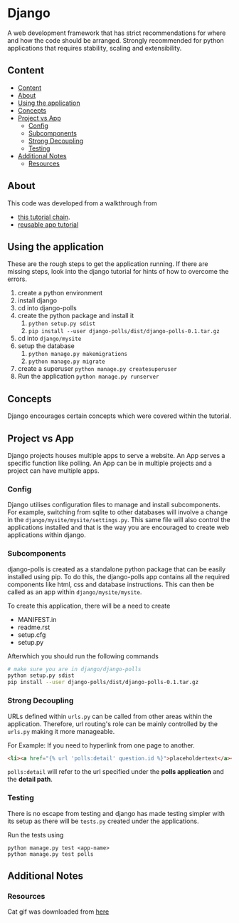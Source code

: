 # Django

A web development framework that has strict recommendations for where and how the code should be arranged. Strongly recommended for python applications that requires stability, scaling and extensibility.


## Content

- [Content](#content)
- [About](#about)
- [Using the application](#using-the-application)
- [Concepts](#concepts)
- [Project vs App](#project-vs-app)
  - [Config](#config)
  - [Subcomponents](#subcomponents)
  - [Strong Decoupling](#strong-decoupling)
  - [Testing](#testing)
- [Additional Notes](#additional-notes)
  - [Resources](#resources)
## About

This code was developed from a walkthrough from

- [this tutorial chain](https://docs.djangoproject.com/en/3.1/intro/tutorial01/). 
- [reusable app tutorial](https://docs.djangoproject.com/en/3.1/intro/reusable-apps/)

## Using the application

These are the rough steps to get the application running. If there are missing steps, look into the django tutorial for hints of how to overcome the errors.

1. create a python environment
2. install django
3. cd into django-polls
4. create the python package and install it
   1. `python setup.py sdist`
   2. `pip install --user django-polls/dist/django-polls-0.1.tar.gz`
5. cd into `django/mysite`
6. setup the database
   1. `python manage.py makemigrations`
   2. `python manage.py migrate`
7. create a superuser `python manage.py createsuperuser`
8. Run the application `python manage.py runserver`

## Concepts

Django encourages certain concepts which were covered within the tutorial.

## Project vs App

Django projects houses multiple apps to serve a website. An App serves a specific function like polling. An App can be in multiple projects and a project can have multiple apps.
### Config

Django utilises configuration files to manage and install subcomponents. For example, switching from sqlite to other databases will involve a change in the `django/mysite/mysite/settings.py`. This same file will also control the applications installed and that is the way you are encouraged to create web applications within django.

### Subcomponents

django-polls is created as a standalone python package that can be easily installed using pip. To do this, the django-polls app contains all the required components like html, css and database instructions. This can then be called as an app within `django/mysite/mysite`.

To create this application, there will be a need to create

- MANIFEST.in
- readme.rst
- setup.cfg
- setup.py

Afterwhich you should run the following commands

```bash
# make sure you are in django/django-polls
python setup.py sdist
pip install --user django-polls/dist/django-polls-0.1.tar.gz
```

### Strong Decoupling

URLs defined within `urls.py` can be called from other areas within the application. Therefore, url routing's role can be mainly controlled by the `urls.py` making it more manageable.

For Example: If you need to hyperlink from one page to another.

```html
<li><a href="{% url 'polls:detail' question.id %}">placeholdertext</a></li>
```

`polls:detail` will refer to the url specified under the **polls application** and the **detail path**.

### Testing

There is no escape from testing and django has made testing simpler with its setup as there will be `tests.py` created under the applications. 

Run the tests using

```
python manage.py test <app-name>
python manage.py test polls
```

## Additional Notes
### Resources

Cat gif was downloaded from [here](https://giphy.com/gifs/download-IRFQYGCokErS0)
